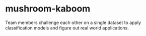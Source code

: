 # mushroom-kaboom
Team members challenge each other on a single dataset to apply classification models and figure out real world applications.
